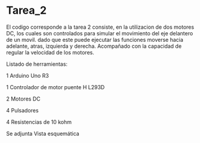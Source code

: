# Tarea_2
El codigo corresponde a la tarea 2 consiste, en la utilizacion de dos motores DC, los cuales son controlados para simular el movimiento del eje delantero de un movil. dado que este puede ejecutar las funciones moverse hacia adelante, atras, izquierda y derecha. Acompañado con la capacidad de regular la velocidad de los motores.


Listado de herramientas:

1 Arduino Uno R3

1 Controlador de motor puente H L293D

2 Motores DC

4 Pulsadores

4 Resistencias de 10 kohm

Se adjunta Vista esquemática 

